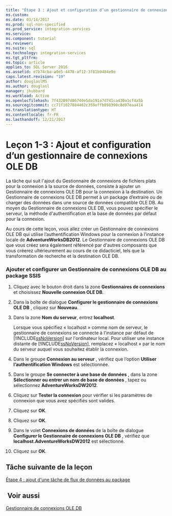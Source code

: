 ```yaml
---
title: "Étape 3 : Ajout et configuration d’un gestionnaire de connexions OLE DB | Microsoft Docs"
ms.custom: 
ms.date: 03/14/2017
ms.prod: sql-non-specified
ms.prod_service: integration-services
ms.service: 
ms.component: tutorial
ms.reviewer: 
ms.suite: sql
ms.technology: integration-services
ms.tgt_pltfrm: 
ms.topic: article
applies_to: SQL Server 2016
ms.assetid: e7b74cba-a0e5-4478-af12-3f81b9484e9e
caps.latest.revision: "19"
author: douglaslMS
ms.author: douglasl
manager: jhubbard
ms.workload: Active
ms.openlocfilehash: 7f432097d86740e5da191a7d741ca430a1cf4a5b
ms.sourcegitcommit: cc71f1027884462c359effb898390c8d97eaa414
ms.translationtype: HT
ms.contentlocale: fr-FR
ms.lasthandoff: 12/21/2017
---
```

# <a name="lesson-1-3---adding-and-configuring-an-ole-db-connection-manager"></a>Leçon 1-3 : Ajout et configuration d’un gestionnaire de connexions OLE DB
La tâche qui suit l'ajout du Gestionnaire de connexions de fichiers plats pour la connexion à la source de données, consiste à ajouter un Gestionnaire de connexions OLE DB pour la connexion à la destination. Un Gestionnaire de connexions OLE DB permet à un package d’extraire ou de charger des données dans une source de données compatible OLE DB. Au moyen du Gestionnaire de connexions OLE DB, vous pouvez spécifier le serveur, la méthode d'authentification et la base de données par défaut pour la connexion.  
  
Au cours de cette leçon, vous allez créer un Gestionnaire de connexions OLE DB qui utilise l’authentification Windows pour la connexion à l’instance locale de **AdventureWorksDB2012**. Le Gestionnaire de connexions OLE DB que vous créez sera également référencé par d'autres composants que vous créerez ultérieurement au cours de ce didacticiel, tels que la transformation de recherche et la destination OLE DB.  
  
### <a name="add-and-configure-an-ole-db-connection-manager-to-the-ssis-package"></a>Ajouter et configurer un Gestionnaire de connexions OLE DB au package SSIS  
  
1.  Cliquez avec le bouton droit dans la zone **Gestionnaires de connexions** et choisissez **Nouvelle connexion OLE DB**.  
  
2.  Dans la boîte de dialogue **Configurer le gestionnaire de connexions OLE DB** , cliquez sur **Nouveau**.  
  
3.  Dans la zone **Nom du serveur**, entrez **localhost**.  
  
    Lorsque vous spécifiez « localhost » comme nom de serveur, le gestionnaire de connexions se connecte à l'instance par défaut de [!INCLUDE[ssNoVersion](../includes/ssnoversion-md.md)] sur l'ordinateur local. Pour utiliser une instance distante de [!INCLUDE[ssNoVersion](../includes/ssnoversion-md.md)], remplacez « localhost » par le nom du serveur auquel vous souhaitez établir la connexion.  
  
4.  Dans le groupe **Connexion au serveur** , vérifiez que l’option **Utiliser l’authentification Windows** est sélectionnée.  
  
5.  Dans le groupe **Se connecter à une base de données** , dans la zone **Sélectionner ou entrer un nom de base de données** , tapez ou sélectionnez **AdventureWorksDW2012**.  
  
6.  Cliquez sur **Tester la connexion** pour vérifier si les paramètres de connexion que vous avez spécifiés sont valides.  
  
7.  Cliquez sur **OK**.  
  
8.  Cliquez sur **OK**.  
  
9. Dans le volet **Connexions de données** de la boîte de dialogue **Configurer le Gestionnaire de connexions OLE DB** , vérifiez que **localhost.AdventureWorksDW2012** est sélectionné.  
  
10. Cliquez sur **OK**.  
  
## <a name="next-task-in-lesson"></a>Tâche suivante de la leçon  
[Étape 4 : ajout d'une tâche de flux de données au package](../integration-services/lesson-1-4-adding-a-data-flow-task-to-the-package.md)  
  
## <a name="see-also"></a> Voir aussi  
[Gestionnaire de connexions OLE DB](../integration-services/connection-manager/ole-db-connection-manager.md)  
  
